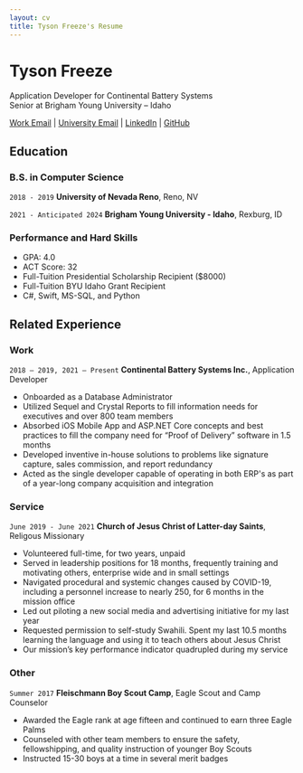 ```yaml
---
layout: cv
title: Tyson Freeze's Resume
---
```

# Tyson Freeze
Application Developer for Continental Battery Systems <br>
Senior at Brigham Young University – Idaho

<div id="webaddress">
<a href="tyson.freeze@gocbs.com">Work Email</a>
| <a href="fre21024@byui.edu">University Email</a>
| <a href="www.linkedin.com/in/tyson-freeze">LinkedIn</a>
| <a href="https://github.com/Minimistro32">GitHub</a>
</div>

<!-- https://www.monique.tech/the-art-of-markdown -->

## Education

### B.S. in Computer Science

`2018 - 2019`
__University of Nevada Reno__, Reno, NV

`2021 - Anticipated 2024`
__Brigham Young University - Idaho__, Rexburg, ID

### Performance and Hard Skills

- GPA: 4.0
- ACT Score: 32
- Full-Tuition Presidential Scholarship Recipient ($8000)
- Full-Tuition BYU Idaho Grant Recipient
- C#, Swift, MS-SQL, and Python


## Related Experience

### Work

`2018 – 2019, 2021 – Present`
__Continental Battery Systems Inc.__, Application Developer

- Onboarded as a Database Administrator
- Utilized Sequel and Crystal Reports to fill information needs for executives and over 800 team members
- Absorbed iOS Mobile App and ASP.NET Core concepts and best practices to fill the company need for “Proof of Delivery” software in 1.5 months
- Developed inventive in-house solutions to problems like signature capture, sales commission, and report redundancy
- Acted as the single developer capable of operating in both ERP's as part of a year-long company acquisition and integration


### Service

`June 2019 - June 2021`
__Church of Jesus Christ of Latter-day Saints__, Religous Missionary

- Volunteered full-time, for two years, unpaid
- Served in leadership positions for 18 months, frequently training and motivating  others, enterprise wide and in small settings
- Navigated procedural and systemic changes caused by COVID-19, including a personnel increase to nearly 250, for 6 months in the mission office
- Led out piloting a new social media and advertising initiative for my last year
- Requested permission to self-study Swahili. Spent my last 10.5 months learning the language and using it to teach others about Jesus Christ
- Our mission’s key performance indicator quadrupled during my service


### Other

`Summer 2017`
__Fleischmann Boy Scout Camp__, Eagle Scout and Camp Counselor

- Awarded the Eagle rank at age fifteen and continued to earn three Eagle Palms
- Counseled with other team members to ensure the safety, fellowshipping, and quality instruction of younger Boy Scouts
- Instructed 15-30 boys at a time in several merit badges



<!-- ### Footer

Last updated: July 2022 -->


